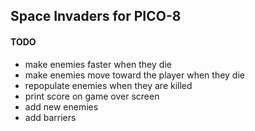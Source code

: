 ## Space Invaders for PICO-8

#### TODO
- make enemies faster when they die
- make enemies move toward the player when they die
- repopulate enemies when they are killed
- print score on game over screen
- add new enemies
- add barriers